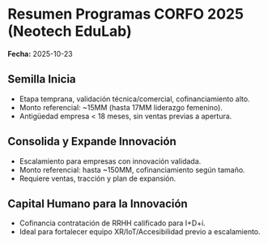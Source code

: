 # Resumen Programas CORFO 2025 (Neotech EduLab)

**Fecha:** 2025-10-23

## Semilla Inicia
- Etapa temprana, validación técnica/comercial, cofinanciamiento alto.
- Monto referencial: ~15MM (hasta 17MM liderazgo femenino).
- Antigüedad empresa < 18 meses, sin ventas previas a apertura.

## Consolida y Expande Innovación
- Escalamiento para empresas con innovación validada.
- Monto referencial: hasta ~150MM, cofinanciamiento según tamaño.
- Requiere ventas, tracción y plan de expansión.

## Capital Humano para la Innovación
- Cofinancia contratación de RRHH calificado para I+D+i.
- Ideal para fortalecer equipo XR/IoT/Accesibilidad previo a escalamiento.
